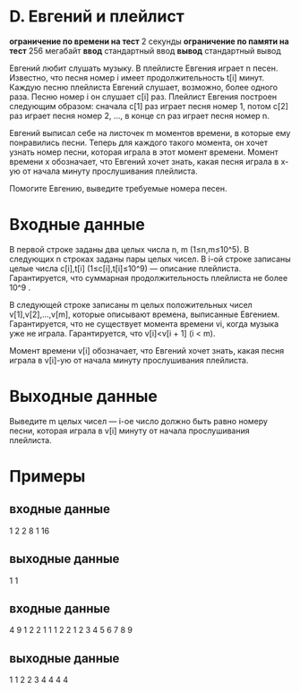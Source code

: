 # D. Евгений и плейлист
**ограничение по времени на тест** 2 секунды
**ограничение по памяти на тест** 256 мегабайт
**ввод** стандартный ввод
**вывод** стандартный вывод

Евгений любит слушать музыку. В плейлисте Евгения играет n песен. Известно, что песня номер i имеет продолжительность t[i] минут. Каждую песню плейлиста Евгений слушает, возможно, более одного раза. Песню номер i он слушает c[i] раз. Плейлист Евгения построен следующим образом: сначала c[1] раз играет песня номер 1, потом c[2] раз играет песня номер 2, ..., в конце cn раз играет песня номер n.

Евгений выписал себе на листочек m моментов времени, в которые ему понравились песни. Теперь для каждого такого момента, он хочет узнать номер песни, которая играла в этот момент времени. Момент времени x обозначает, что Евгений хочет знать, какая песня играла в x-ую от начала минуту прослушивания плейлиста.

Помогите Евгению, выведите требуемые номера песен.

# Входные данные

В первой строке заданы два целых числа n, m (1≤n,m≤10^5). В следующих n строках заданы пары целых чисел. В i-ой строке записаны целые числа c[i],t[i] (1≤c[i],t[i]≤10^9) — описание плейлиста. Гарантируется, что суммарная продолжительность плейлиста не более 10^9 .

В следующей строке записаны m целых положительных чисел v[1],v[2],...,v[m], которые описывают времена, выписанные Евгением. Гарантируется, что не существует момента времени vi, когда музыка уже не играла. Гарантируется, что v[i]<v[i + 1] (i < m).

Момент времени v[i] обозначает, что Евгений хочет знать, какая песня играла в v[i]-ую от начала минуту прослушивания плейлиста.

# Выходные данные

Выведите m целых чисел — i-ое число должно быть равно номеру песни, которая играла в v[i] минуту от начала прослушивания плейлиста.

# Примеры

## входные данные
1 2
2 8
1 16
## выходные данные
1
1



## входные данные
4 9
1 2
2 1
1 1
2 2
1 2 3 4 5 6 7 8 9
## выходные данные
1
1
2
2
3
4
4
4
4